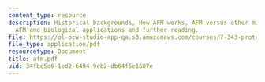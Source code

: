 ```yaml
---
content_type: resource
description: Historical backgrounds, How AFM works, AFM versus other microscopic methods,
  AFM and biological applications and further reading.
file: https://ol-ocw-studio-app-qa.s3.amazonaws.com/courses/7-343-protein-folding-misfolding-and-human-disease-fall-2004/34fbe5c61ed264949eb2db64f5e1607e_afm.pdf
file_type: application/pdf
resourcetype: Document
title: afm.pdf
uid: 34fbe5c6-1ed2-6494-9eb2-db64f5e1607e
---
```

